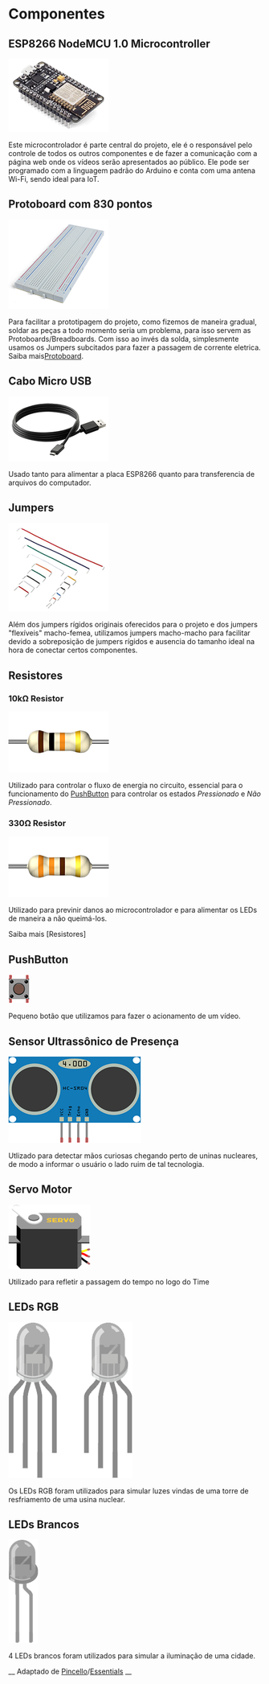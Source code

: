 ---
---
# Componentes

## ESP8266 NodeMCU 1.0 Microcontroller

![Imagem do Microcontrolador NodeMCU](/assets/images/essentials-esp8266-nodemcu-10-microcontroller.png)

Este microcontrolador é parte central do projeto, ele é o responsável pelo controle de todos os outros componentes e de fazer a comunicação com a página web onde os vídeos serão apresentados ao público. Ele pode ser programado com a linguagem padrão do Arduino e conta com uma antena Wi-Fi, sendo ideal para IoT.

## Protoboard com 830 pontos

![Imagem da Protoboard com 830 pontos](/assets/images/essentials-830-and-430-points-breadboard.png)

Para facilitar a prototipagem do projeto, como fizemos de maneira gradual, soldar as peças a todo momento seria um problema, para isso servem as Protoboards/Breadboards. Com isso ao invés da solda, simplesmente usamos os Jumpers subcitados para fazer a passagem de corrente eletrica. Saiba mais[Protoboard].  


## Cabo Micro USB

![Imagem de um cabo Micro USB](/assets/images/essentials-micro-usb-cable.png)

Usado tanto para alimentar a placa ESP8266 quanto para transferencia de arquivos do computador.

## Jumpers

![Imagem de Jumpers](/assets/images/essentials-rigid-jumper.png)

Além dos jumpers rígidos originais oferecidos para o projeto e dos jumpers "flexíveis" macho-femea, utilizamos jumpers macho-macho para facilitar devido a sobreposição de jumpers rígidos e ausencia do tamanho ideal na hora de conectar certos componentes.

## Resistores

### 10kΩ Resistor

![Imagem de um resistor 10kΩ](/assets/images/essentials-10k-resistor.png)

Utilizado para controlar o fluxo de energia no circuito, essencial para o funcionamento do [PushButton] para controlar os estados _Pressionado_ e _Não Pressionado_.

### 330Ω Resistor

![Imagem de um resistor 330Ω](/assets/images/essentials-330-resistor.png)

Utilizado para previnir danos ao microcontrolador e para alimentar os LEDs de maneira a não queimá-los.

Saiba mais [Resistores]

## PushButton

![Imagem de um botão](/assets/images/push_button.png)

Pequeno botão que utilizamos para fazer o acionamento de um vídeo.

## Sensor Ultrassônico de Presença

![Imagem de um sensor ultrassônico de presença](/assets/images/HCSR04.png)

Utlizado para detectar mãos curiosas chegando perto de uninas nucleares, de modo a informar o usuário o lado ruim de tal tecnologia.

## Servo Motor

![Imagem de um motor servo](/assets/images/Servo.png)

Utilizado para refletir a passagem do tempo no logo do Time

## LEDs RGB

![Imagem de um LED RGB](/assets/images/rgb_led.png)

Os LEDs RGB foram utilizados para simular luzes vindas de uma torre de resfriamento de uma usina nuclear.

## LEDs Brancos

![Imagem de um LED Branco](/assets/images/white_led.png)

4 LEDs brancos foram utilizados para simular a iluminação de uma cidade.

__ Adaptado de [Pincello]/[Essentials] __

[//]: # (Referências)
[//]: # (To-do: Adicionar imagens do projeto)
[//]: # (Adicionar links para pushbutton, resistores e ultrassom)

   [Essentials]: <https://efduarte.github.io/pincello/#/essentials>
   [Pincello]: <https://efduarte.github.io/pincello/#/>
   [Protoboard]: <https://learn.sparkfun.com/tutorials/how-to-use-a-breadboard>
   [PushButton]:
   [Resistores]: